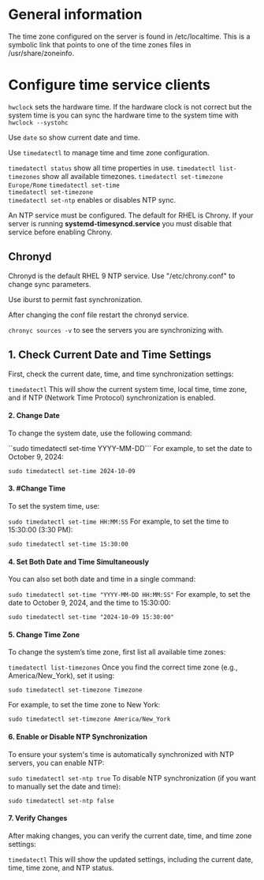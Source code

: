 # General information

The time zone configured on the server is found in /etc/localtime. This is a symbolic link that points to one of the time zones files in /usr/share/zoneinfo.

# Configure time service clients

``hwclock`` sets the hardware time.
If the hardware clock is not correct but the system time is you can sync the hardware time to the 
system time with ``hwclock --systohc``

Use ``date`` so show current date and time.

Use ``timedatectl`` to manage time and time zone configuration.

``timedatectl status`` show all time properties in use.
``timedatectl list-timezones`` show all available timezones.
``timedatectl set-timezone Europe/Rome``
``timedatectl set-time`` \
``timedatectl set-timezone`` \
``timedatectl set-ntp`` enables or disables NTP sync.

An NTP service must be configured. The default for RHEL is Chrony.
If your server is running **systemd-timesyncd.service** you must disable that service before enabling Chrony.

## Chronyd
Chronyd is the default RHEL 9 NTP service.
Use "/etc/chrony.conf" to change sync parameters.

Use iburst to permit fast synchronization.

After changing the conf file restart the chronyd service.

``chronyc sources -v`` to see the servers you are synchronizing with.



## 1. Check Current Date and Time Settings
First, check the current date, time, and time synchronization settings:


``timedatectl``
This will show the current system time, local time, time zone, and if NTP (Network Time Protocol) synchronization is enabled.

#### 2. Change Date
To change the system date, use the following command:


``sudo timedatectl set-time YYYY-MM-DD```
For example, to set the date to October 9, 2024:


``sudo timedatectl set-time 2024-10-09``

#### 3. #Change Time
To set the system time, use:

``sudo timedatectl set-time HH:MM:SS``
For example, to set the time to 15:30:00 (3:30 PM):


``sudo timedatectl set-time 15:30:00``

#### 4. Set Both Date and Time Simultaneously
You can also set both date and time in a single command:


``sudo timedatectl set-time "YYYY-MM-DD HH:MM:SS"``
For example, to set the date to October 9, 2024, and the time to 15:30:00:


``sudo timedatectl set-time "2024-10-09 15:30:00"``

#### 5. Change Time Zone
To change the system’s time zone, first list all available time zones:

``timedatectl list-timezones``
Once you find the correct time zone (e.g., America/New_York), set it using:


``sudo timedatectl set-timezone Timezone``

For example, to set the time zone to New York:


``sudo timedatectl set-timezone America/New_York``
#### 6. Enable or Disable NTP Synchronization
To ensure your system's time is automatically synchronized with NTP servers, you can enable NTP:


``sudo timedatectl set-ntp true``
To disable NTP synchronization (if you want to manually set the date and time):


``sudo timedatectl set-ntp false``

#### 7. Verify Changes
After making changes, you can verify the current date, time, and time zone settings:


``timedatectl``
This will show the updated settings, including the current date, time, time zone, and NTP status.
